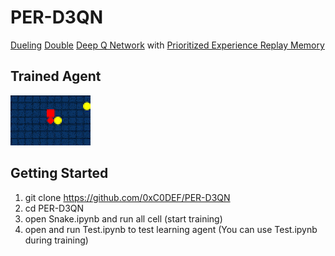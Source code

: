 # PER-D3QN
[Dueling](https://arxiv.org/pdf/1511.06581.pdf) [Double](https://arxiv.org/pdf/1509.06461.pdf) [Deep Q Network](https://arxiv.org/pdf/1312.5602.pdf) with [Prioritized Experience Replay Memory](https://arxiv.org/pdf/1511.05952.pdf)  

## Trained Agent  
![Snake GIF](https://raw.githubusercontent.com/0xC0DEF/PER-D3QN/master/snake.gif)

## Getting Started  
1. git clone https://github.com/0xC0DEF/PER-D3QN  
2. cd PER-D3QN  
3. open Snake.ipynb and run all cell (start training)  
4. open and run Test.ipynb to test learning agent (You can use Test.ipynb during training)  
